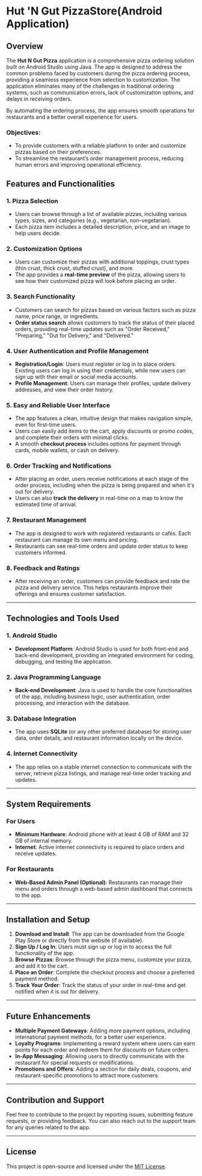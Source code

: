 
# Hut 'N Gut PizzaStore(Android Application)

## Overview

The **Hut N Gut Pizza** application is a comprehensive pizza ordering solution built on Android Studio using Java. The app is designed to address the common problems faced by customers during the pizza ordering process, providing a seamless experience from selection to customization. The application eliminates many of the challenges in traditional ordering systems, such as communication errors, lack of customization options, and delays in receiving orders. 

By automating the ordering process, the app ensures smooth operations for restaurants and a better overall experience for users.

### Objectives:
- To provide customers with a reliable platform to order and customize pizzas based on their preferences.
- To streamline the restaurant’s order management process, reducing human errors and improving operational efficiency.

## Features and Functionalities

### **1. Pizza Selection**
- Users can browse through a list of available pizzas, including various types, sizes, and categories (e.g., vegetarian, non-vegetarian).
- Each pizza item includes a detailed description, price, and an image to help users decide.

### **2. Customization Options**
- Users can customize their pizzas with additional toppings, crust types (thin crust, thick crust, stuffed crust), and more.
- The app provides a **real-time preview** of the pizza, allowing users to see how their customized pizza will look before placing an order.

### **3. Search Functionality**
- Customers can search for pizzas based on various factors such as pizza name, price range, or ingredients.
- **Order status search** allows customers to track the status of their placed orders, providing real-time updates such as "Order Received," "Preparing," "Out for Delivery," and "Delivered."

### **4. User Authentication and Profile Management**
- **Registration/Login**: Users must register or log in to place orders. Existing users can log in using their credentials, while new users can sign up with their email or social media accounts.
- **Profile Management**: Users can manage their profiles, update delivery addresses, and view their order history.

### **5. Easy and Reliable User Interface**
- The app features a clean, intuitive design that makes navigation simple, even for first-time users.
- Users can easily add items to the cart, apply discounts or promo codes, and complete their orders with minimal clicks.
- A smooth **checkout process** includes options for payment through cards, mobile wallets, or cash on delivery.

### **6. Order Tracking and Notifications**
- After placing an order, users receive notifications at each stage of the order process, including when the pizza is being prepared and when it's out for delivery.
- Users can also **track the delivery** in real-time on a map to know the estimated time of arrival.

### **7. Restaurant Management**
- The app is designed to work with registered restaurants or cafés. Each restaurant can manage its own menu and pricing.
- Restaurants can see real-time orders and update order status to keep customers informed.

### **8. Feedback and Ratings**
- After receiving an order, customers can provide feedback and rate the pizza and delivery service. This helps restaurants improve their offerings and ensures customer satisfaction.

---

## Technologies and Tools Used

### **1. Android Studio**
- **Development Platform**: Android Studio is used for both front-end and back-end development, providing an integrated environment for coding, debugging, and testing the application.

### **2. Java Programming Language**
- **Back-end Development**: Java is used to handle the core functionalities of the app, including business logic, user authentication, order processing, and interaction with the database.

### **3. Database Integration**
- The app uses **SQLite** (or any other preferred database) for storing user data, order details, and restaurant information locally on the device.

### **4. Internet Connectivity**
- The app relies on a stable internet connection to communicate with the server, retrieve pizza listings, and manage real-time order tracking and updates.

---

## System Requirements

### **For Users**
- **Minimum Hardware**: Android phone with at least 4 GB of RAM and 32 GB of internal memory.
- **Internet**: Active internet connectivity is required to place orders and receive updates.
  
### **For Restaurants**
- **Web-Based Admin Panel (Optional)**: Restaurants can manage their menu and orders through a web-based admin dashboard that connects to the app.

---

## Installation and Setup

1. **Download and Install**: The app can be downloaded from the Google Play Store or directly from the website (if available).
2. **Sign Up / Log In**: Users must sign up or log in to access the full functionality of the app.
3. **Browse Pizzas**: Browse through the pizza menu, customize your pizza, and add it to the cart.
4. **Place an Order**: Complete the checkout process and choose a preferred payment method.
5. **Track Your Order**: Track the status of your order in real-time and get notified when it is out for delivery.

---

## Future Enhancements

- **Multiple Payment Gateways**: Adding more payment options, including international payment methods, for a better user experience.
- **Loyalty Programs**: Implementing a reward system where users can earn points for each order and redeem them for discounts on future orders.
- **In-App Messaging**: Allowing users to directly communicate with the restaurant for special requests or modifications.
- **Promotions and Offers**: Adding a section for daily deals, coupons, and restaurant-specific promotions to attract more customers.

---

## Contribution and Support

Feel free to contribute to the project by reporting issues, submitting feature requests, or providing feedback. You can also reach out to the support team for any queries related to the app.

---

## License

This project is open-source and licensed under the [MIT License](https://opensource.org/licenses/MIT).


